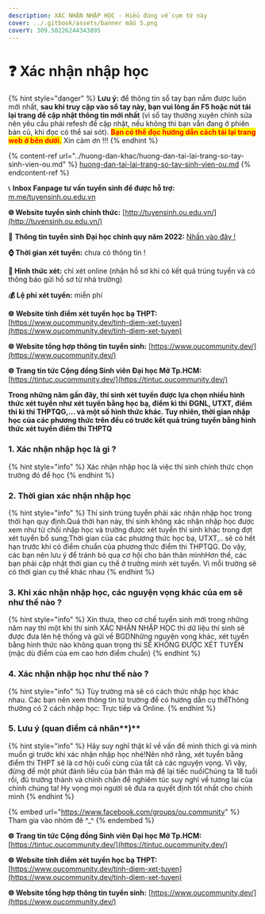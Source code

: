 ```yaml
---
description: XÁC NHẬN NHẬP HỌC - Hiểu đúng về cụm từ này
cover: ../.gitbook/assets/banner mẫu 5.png
coverY: 309.50226244343895
---
```


# ❓ Xác nhận nhập học

{% hint style="danger" %}
**Lưu ý:** để thông tin sổ tay bạn nắm được luôn mới nhất, **sau khi truy cập vào sổ tay này, bạn vui lòng ấn F5 hoặc nút tải lại trang để cập nhật thông tin mới nhất** (vì sổ tay thường xuyên chỉnh sửa nên yêu cầu phải refesh để cập nhật, nếu không thì bạn vẫn đang ở phiên bản cũ, khi đọc có thể sai sót). <mark style="color:red;">**Bạn có thể đọc hướng dẫn cách tải lại trang web ở bên dưới.**</mark> Xin cảm ơn !!!
{% endhint %}

{% content-ref url="../huong-dan-khac/huong-dan-tai-lai-trang-so-tay-sinh-vien-ou.md" %}
[huong-dan-tai-lai-trang-so-tay-sinh-vien-ou.md](../huong-dan-khac/huong-dan-tai-lai-trang-so-tay-sinh-vien-ou.md)
{% endcontent-ref %}

📞 **Inbox Fanpage tư vấn tuyển sinh để được hỗ trợ:** [m.me/tuyensinh.ou.edu.vn](https://m.me/tuyensinh.ou.edu.vn)

**🌐 Website tuyển sinh chính thức:** [http://tuyensinh.ou.edu.vn/](http://tuyensinh.ou.edu.vn/)

🔗 **Thông tin tuyển sinh Đại học chính quy năm 2022:** [Nhấn vào đây !](http://tuyensinh.ou.edu.vn/thong-bao-phuong-thuc-uu-tien-xet-tuyen-hoc-sinh-gioi-xet-tuyen-ket-qua-hoc-tap-thpt-hoc-ba-uu-tien-xet-tuyen-ket-qua-hoc-tap-thpt-co-chung-chi-ngoai-ngu-va-uu-tien-xet-tuyen-hoc-sinh-co-chung-chi-quoc-te-)

**⌚ Thời gian xét tuyển:** chưa có thông tin !

**📌 Hình thức xét:** chỉ xét online (nhận hồ sơ khi có kết quả trúng tuyển và có thông báo gửi hồ sơ từ nhà trường)

**💰 Lệ phí xét tuyển:** miễn phí

**🌐** **Website tính điểm xét tuyển học bạ THPT:** [https://www.oucommunity.dev/tinh-diem-xet-tuyen](https://www.oucommunity.dev/tinh-diem-xet-tuyen)

**🌐** **Website tổng hợp thông tin tuyển sinh:** [https://www.oucommunity.dev/](https://www.oucommunity.dev/)

**🌐** **Trang tin tức Cộng đồng Sinh viên Đại học Mở Tp.HCM:** [https://tintuc.oucommunity.dev/](https://tintuc.oucommunity.dev/)



**Trong những năm gần đây, thí sinh xét tuyển được lựa chọn nhiều hình thức xét tuyển như xét tuyển bằng học bạ, điểm kì thi ĐGNL, UTXT, điểm thi kì thi THPTQG,... và một số hình thức khác. Tuy nhiên, thời gian nhập học của các phương thức trên đều có trước kết quả trúng tuyển bằng hình thức xét tuyển điểm thi THPTQ**

### **1. Xác nhận nhập học là gì ?**

{% hint style="info" %}
Xác nhận nhập học là việc thí sinh chính thức chọn trường đó để học
{% endhint %}

### **2. T**hời gian xác nhận nhập học

{% hint style="info" %}
Thí sinh trúng tuyển phải xác nhận nhập học trong thời hạn quy định.Quá thời hạn này, thí sinh không xác nhận nhập học được xem như từ chối nhập học và trường được xét tuyển thí sinh khác trong đợt xét tuyển bổ sung;Thời gian của các phương thức học bạ, UTXT,.. sẽ có hết hạn trước khi có điểm chuẩn của phương thức điểm thi THPTQG. Do vậy, các bạn nên lưu ý để tránh bỏ qua cơ hội cho bản thân mìnhHơn thế, các bạn phải cập nhật thời gian cụ thể ở trường mình xét tuyển. Vì mỗi trường sẽ có thời gian cụ thể khác nhau
{% endhint %}

### **3. K**hi xác nhận nhập học, các nguyện vọng khác của em sẽ như thế nào ?

{% hint style="info" %}
Xin thưa, theo cơ chế tuyển sinh mới trong những năm nay thì một khi thí sinh XÁC NHẬN NHẬP HỌC thì dữ liệu thí sinh sẽ được đưa lên hệ thống và gửi về BGDNhững nguyện vọng khác, xét tuyển bằng hình thức nào không quan trọng thì SẼ KHÔNG ĐƯỢC XÉT TUYỂN (mặc dù điểm của em cao hơn điểm chuẩn)
{% endhint %}

### **4. X**ác nhận nhập học như thế nào ?

{% hint style="info" %}
Tùy trường mà sẽ có cách thức nhập học khác nhau. Các bạn nên xem thông tin từ trường để có hướng dẫn cụ thểThông thường có 2 cách nhập học: Trực tiếp và Online.
{% endhint %}

### **5. L**ưu ý (quan điểm cá nhân**)**

{% hint style="info" %}
Hãy suy nghĩ thật kĩ về vấn đề mình thích gì và mình muốn gì trước khi xác nhận nhập học nhé!Nên nhớ rằng, xét tuyển bằng điểm thi THPT sẽ là cơ hội cuối cùng của tất cả các nguyện vọng. Vì vậy, đừng để một phút đánh liều của bản thân mà để lại tiếc nuốiChúng ta 18 tuổi rồi, đủ trưởng thành và chính chắn để nghiêm túc suy nghĩ về tương lai của chính chúng ta! Hy vọng mọi người sẽ đưa ra quyết định tốt nhất cho chính mình
{% endhint %}

{% embed url="https://www.facebook.com/groups/ou.community" %}
Tham gia vào nhóm đê ^\_^
{% endembed %}

**🌐** **Trang tin tức Cộng đồng Sinh viên Đại học Mở Tp.HCM:** [https://tintuc.oucommunity.dev/](https://tintuc.oucommunity.dev/)

**🌐** **Website tính điểm xét tuyển học bạ THPT:** [https://www.oucommunity.dev/tinh-diem-xet-tuyen](https://www.oucommunity.dev/tinh-diem-xet-tuyen)

**🌐** **Website tổng hợp thông tin tuyển sinh:** [https://www.oucommunity.dev/](https://www.oucommunity.dev/)
